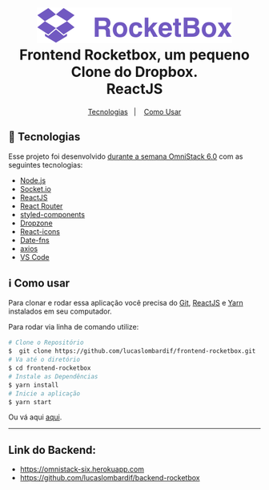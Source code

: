 <h1 align="center">
    <img alt="RocketBox" src="https://github.com/lucaslombardif/frontend-rocketbox/blob/master/src/assets/logo.svg?sanitize=true" />
    <br>
    Frontend Rocketbox, um pequeno Clone do Dropbox. <br />
    ReactJS
</h1>

<h4 align="center">

</h4>

<p align="center">
  <a href="#rocket-technologies">Tecnologias</a>&nbsp;&nbsp;&nbsp;|&nbsp;&nbsp;&nbsp;
  <a href="#information_source-how-to-use">Como Usar</a>
</p>

## :rocket: Tecnologias

Esse projeto foi desenvolvido [durante a semana OmniStack 6.0](https://rocketseat.com.br) com as seguintes tecnologias:

-  [Node.js][nodejs]
-  [Socket.io](https://socket.io/)
-  [ReactJS](https://reactjs.org/)
-  [React Router](https://github.com/ReactTraining/react-router)
-  [styled-components](https://www.styled-components.com/)
-  [Dropzone](https://github.com/react-dropzone/react-dropzone)
-  [React-icons](https://www.npmjs.com/package/react-icons)
-  [Date-fns](https://date-fns.org/)
-  [axios](https://github.com/axios/axios)
-  [VS Code][vc]

## :information_source: Como usar

Para clonar e rodar essa aplicação você precisa do [Git](https://git-scm.com), [ReactJS][reactjs] e [Yarn][yarn] instalados em seu computador. 

Para rodar via linha de comando utilize: 

```bash
# Clone o Repositório
$  git clone https://github.com/lucaslombardif/frontend-rocketbox.git
# Va até o diretório
$ cd frontend-rocketbox
# Instale as Dependências
$ yarn install
# Inicie a aplicação 
$ yarn start
```
Ou vá aqui [aqui](https://frontendrocketbox.herokuapp.com).

[nodejs]: https://nodejs.org/en/
[reactjs]: https://pt-br.reactjs.org/
[yarn]: https://yarnpkg.com/
[vc]: https://code.visualstudio.com/

---------

## Link do Backend: 

 - https://omnistack-six.herokuapp.com
 - https://github.com/lucaslombardif/backend-rocketbox
 
